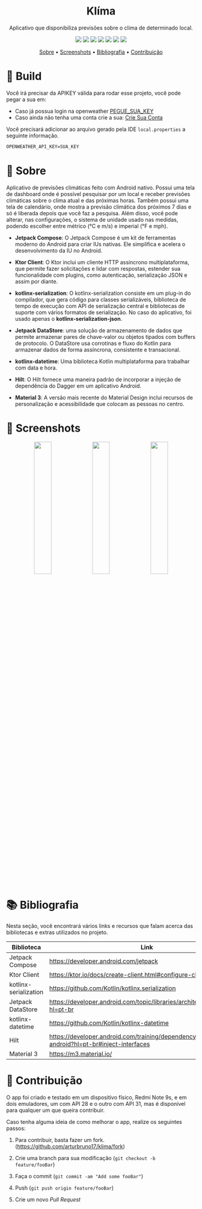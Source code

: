 <h1 align="center">Klíma</h1>
<p align="center">Aplicativo que disponibiliza previsões sobre o clima de determinado local. </p>

<p align="center">
   <img src="https://img.shields.io/static/v1?label=jetpack-compose&message=1.3.0-alpha01&color=2EC781&style=flat-square"/>
   <img src="https://img.shields.io/static/v1?label=ktor-client&message=2.0.3&color=F26636&style=flat-square"/>
   <img src="https://img.shields.io/static/v1?label=kotlinx-serialization&message=1.3.3&color=7F52FF&style=flat-square"/>
   <img src="https://img.shields.io/static/v1?label=datastore-preferences&message=1.0.0&color=2EC781&style=flat-square"/>
   <img src="https://img.shields.io/static/v1?label=kotlinx-datetime&message=0.4.0&color=7F52FF&style=flat-square"/>
   <img src="https://img.shields.io/static/v1?label=hilt&message=2.42&color=2196F3&style=flat-square"/>
   <img src="https://img.shields.io/static/v1?label=material3&message=1.0.0-alpha14&color=FDD0CF&style=flat-square"/>
</p>

<p align="center">
 <a href="#-sobre">Sobre</a> •
 <a href="#-screenshots">Screenshots</a> • 
 <a href="#-bibliografia">Bibliografia</a> •
 <a href="#-contribuição">Contribuição</a>
</p>

# 📱 Build

Você irá precisar da APIKEY válida para rodar esse projeto, você pode pegar a sua em:

- Caso já possua login na openweather [PEGUE_SUA_KEY](https://home.openweathermap.org/api_keys)
- Caso ainda não tenha uma conta crie a sua: [Crie Sua Conta](https://home.openweathermap.org/users/sign_up)

Você precisará adicionar ao arquivo gerado pela IDE `local.properties` a seguinte informação.

```markdown
OPENWEATHER_API_KEY=SUA_KEY
```

# 📜 Sobre

Aplicativo de previsões climáticas feito com Android nativo. Possui uma tela de dashboard onde é possível pesquisar por um local e receber previsões
climáticas sobre o clima atual e das próximas horas. Também possui uma tela de calendário, onde mostra a previsão climática dos próximos 7 dias e só é
liberada depois que você faz a pesquisa. Além disso, você pode alterar, nas configurações, o sistema de unidade usado nas medidas, podendo escolher
entre métrico (°C e m/s) e imperial (°F e mph).

* **Jetpack Compose**: O Jetpack Compose é um kit de ferramentas moderno do Android para criar IUs nativas. Ele simplifica e acelera o desenvolvimento
  da IU no Android.

* **Ktor Client**: O Ktor inclui um cliente HTTP assíncrono multiplataforma, que permite fazer solicitações e lidar com respostas, estender sua
  funcionalidade com plugins, como autenticação, serialização JSON e assim por diante.

* **kotlinx-serialization**: O kotlinx-serialization consiste em um plug-in do compilador, que gera código para classes serializáveis, biblioteca de
  tempo de execução com API de serialização central e bibliotecas de suporte com vários formatos de serialização. No caso do aplicativo, foi usado
  apenas o **kotlinx-serialization-json**.

* **Jetpack DataStore**: uma solução de armazenamento de dados que permite armazenar pares de chave-valor ou objetos tipados com buffers de protocolo.
  O DataStore usa corrotinas e fluxo do Kotlin para armazenar dados de forma assíncrona, consistente e transacional.

* **kotlinx-datetime**: Uma biblioteca Kotlin multiplataforma para trabalhar com data e hora.

* **Hilt**: O Hilt fornece uma maneira padrão de incorporar a injeção de dependência do Dagger em um aplicativo Android.

* **Material 3**: A versão mais recente do Material Design inclui recursos de personalização e acessibilidade que colocam as pessoas no centro.

# 📱 Screenshots

<p align="center">
  <img src="https://i.ibb.co/vvh66ZZ/Screenshot-20220708-084231.png" width="30%"/>
  <img src="https://i.ibb.co/Qkv98Cq/Screenshot-20220708-084248.png" width="30%"/>
  <img src="https://i.ibb.co/tpB2RdJ/Screenshot-20220708-084304.png" width="30%"/>
</p>

# 📚 Bibliografia

Nesta seção, você encontrará vários links e recursos que falam acerca das bibliotecas e extras utilizados no projeto.

|  Biblioteca   |  Link    |
|---	|---	|
|   Jetpack Compose    |   https://developer.android.com/jetpack    |
|   Ktor Client    |   https://ktor.io/docs/create-client.html#configure-client    |
|   kotlinx-serialization    |   https://github.com/Kotlin/kotlinx.serialization    |
|   Jetpack DataStore    |   https://developer.android.com/topic/libraries/architecture/datastore?hl=pt-br    |
|   kotlinx-datetime    |   https://github.com/Kotlin/kotlinx-datetime    |
|   Hilt    |   https://developer.android.com/training/dependency-injection/hilt-android?hl=pt-br#inject-interfaces    |
|   Material 3    |   https://m3.material.io/    |

# 🤝 Contribuição

O app foi criado e testado em um dispositivo físico, Redmi Note 9s, e em dois emuladores, um com API 28 e o outro com API 31, mas é disponível para
qualquer um que queira contribuir.

Caso tenha alguma ideia de como melhorar o app, realize os seguintes passos:

1. Para contribuir, basta fazer um fork.
   (<https://github.com/arturbruno17/klima/fork>)

2. Crie uma branch para sua modificação
   (`git checkout -b feature/fooBar`)

3. Faça o commit
   (`git commit -am "Add some fooBar"`)

4. Push
   (`git push origin feature/fooBar`)

5. Crie um novo *Pull Request*
